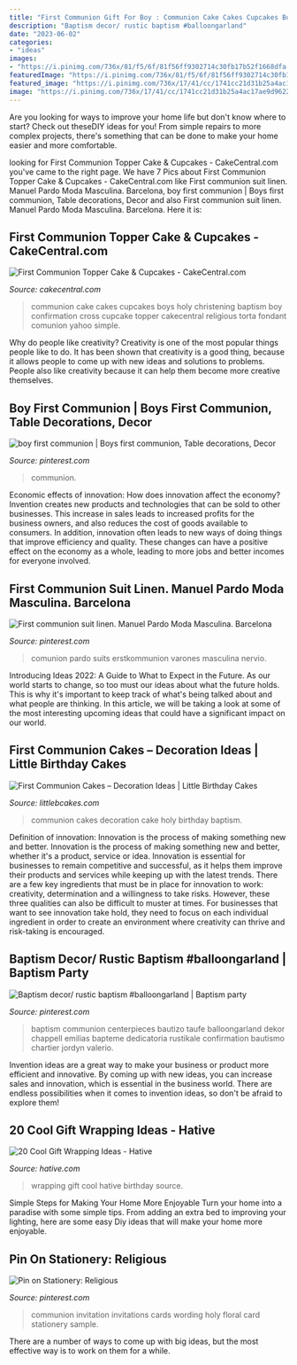 ```yaml
---
title: "First Communion Gift For Boy : Communion Cake Cakes Cupcakes Boys Holy Christening Baptism Boy Confirmation Cross Cupcake Topper Cakecentral Religious Torta Fondant Comunion Yahoo Simple"
description: "Baptism decor/ rustic baptism #balloongarland"
date: "2023-06-02"
categories:
- "ideas"
images:
- "https://i.pinimg.com/736x/81/f5/6f/81f56ff9302714c30fb17b52f1668dfa--first-communion-invitations--anniversary.jpg"
featuredImage: "https://i.pinimg.com/736x/81/f5/6f/81f56ff9302714c30fb17b52f1668dfa--first-communion-invitations--anniversary.jpg"
featured_image: "https://i.pinimg.com/736x/17/41/cc/1741cc21d31b25a4ac17ae9d962210a9.jpg"
image: "https://i.pinimg.com/736x/17/41/cc/1741cc21d31b25a4ac17ae9d962210a9.jpg"
---
```



Are you looking for ways to improve your home life but don't know where to start? Check out theseDIY ideas for you! From simple repairs to more complex projects, there's something that can be done to make your home easier and more comfortable.

	

		
looking for First Communion Topper Cake &amp; Cupcakes - CakeCentral.com you've came to the right page. We have 7 Pics about First Communion Topper Cake &amp; Cupcakes - CakeCentral.com like First communion suit linen. Manuel Pardo Moda Masculina. Barcelona, boy first communion | Boys first communion, Table decorations, Decor and also First communion suit linen. Manuel Pardo Moda Masculina. Barcelona. Here it is:
		
    
## First Communion Topper Cake &amp; Cupcakes - CakeCentral.com

<img loading=lazy src="http://cdn001.cakecentral.com/gallery/2015/03/900_684336uKHc_first-communion-topper-cake-amp-cupcakes.jpg" onerror="this.onerror=null;this.src='https://tse2.mm.bing.net/th?id=OIP.ccA9dRaXtHj_rieB85N6RgHaJ4&amp;pid=15.1';" alt="First Communion Topper Cake &amp; Cupcakes - CakeCentral.com">

_Source: cakecentral.com_

>communion cake cakes cupcakes boys holy christening baptism boy confirmation cross cupcake topper cakecentral religious torta fondant comunion yahoo simple. 

	

Why do people like creativity?
Creativity is one of the most popular things people like to do. It has been shown that creativity is a good thing, because it allows people to come up with new ideas and solutions to problems. People also like creativity because it can help them become more creative themselves.

    
## Boy First Communion | Boys First Communion, Table Decorations, Decor

<img loading=lazy src="https://i.pinimg.com/736x/17/41/cc/1741cc21d31b25a4ac17ae9d962210a9.jpg" onerror="this.onerror=null;this.src='https://tse2.mm.bing.net/th?id=OIP.X3PpQF3ZX4mGn23Vkqe8-QHaJ3&amp;pid=15.1';" alt="boy first communion | Boys first communion, Table decorations, Decor">

_Source: pinterest.com_

>communion. 

	

Economic effects of innovation: How does innovation affect the economy?
Invention creates new products and technologies that can be sold to other businesses. This increase in sales leads to increased profits for the business owners, and also reduces the cost of goods available to consumers. In addition, innovation often leads to new ways of doing things that improve efficiency and quality. These changes can have a positive effect on the economy as a whole, leading to more jobs and better incomes for everyone involved.

    
## First Communion Suit Linen. Manuel Pardo Moda Masculina. Barcelona

<img loading=lazy src="https://i.pinimg.com/736x/dd/8e/95/dd8e95aa3822a839976a3271bca56554.jpg" onerror="this.onerror=null;this.src='https://tse1.mm.bing.net/th?id=OIP.GdoYf5UEsWuX7wGDUTWH5QHaLG&amp;pid=15.1';" alt="First communion suit linen. Manuel Pardo Moda Masculina. Barcelona">

_Source: pinterest.com_

>comunion pardo suits erstkommunion varones masculina nervio. 

	

Introducing Ideas 2022: A Guide to What to Expect in the Future. As our world starts to change, so too must our ideas about what the future holds. This is why it's important to keep track of what's being talked about and what people are thinking. In this article, we will be taking a look at some of the most interesting upcoming ideas that could have a significant impact on our world.

    
## First Communion Cakes – Decoration Ideas | Little Birthday Cakes

<img loading=lazy src="http://www.littlebcakes.com/wp-content/uploads/2014/02/First-Communion-Cakes-Pictures.jpg" onerror="this.onerror=null;this.src='https://tse1.mm.bing.net/th?id=OIP.wXGM0t8lVfhCgtJOHYSbAQHaE6&amp;pid=15.1';" alt="First Communion Cakes – Decoration Ideas | Little Birthday Cakes">

_Source: littlebcakes.com_

>communion cakes decoration cake holy birthday baptism. 

	

Definition of innovation: Innovation is the process of making something new and better.
Innovation is the process of making something new and better, whether it's a product, service or idea. Innovation is essential for businesses to remain competitive and successful, as it helps them improve their products and services while keeping up with the latest trends.
There are a few key ingredients that must be in place for innovation to work: creativity, determination and a willingness to take risks. However, these three qualities can also be difficult to muster at times. For businesses that want to see innovation take hold, they need to focus on each individual ingredient in order to create an environment where creativity can thrive and risk-taking is encouraged.

    
## Baptism Decor/ Rustic Baptism #balloongarland | Baptism Party

<img loading=lazy src="https://i.pinimg.com/736x/42/dd/b4/42ddb43ffdaf422364344aa61b8ed50a.jpg" onerror="this.onerror=null;this.src='https://tse1.mm.bing.net/th?id=OIP.MAQUS59OhLr4eZqiFiQpJwHaJQ&amp;pid=15.1';" alt="Baptism decor/ rustic baptism #balloongarland | Baptism party">

_Source: pinterest.com_

>baptism communion centerpieces bautizo taufe balloongarland dekor chappell emilias bapteme dedicatoria rustikale confirmation bautismo chartier jordyn valerio. 

	

Invention ideas are a great way to make your business or product more efficient and innovative. By coming up with new ideas, you can increase sales and innovation, which is essential in the business world. There are endless possibilities when it comes to invention ideas, so don't be afraid to explore them!

    
## 20 Cool Gift Wrapping Ideas - Hative

<img loading=lazy src="http://hative.com/wp-content/uploads/2014/10/gift-wrapping-ideas/4-cool-gift-wrapping-ideas.jpg" onerror="this.onerror=null;this.src='https://tse2.mm.bing.net/th?id=OIP.DM290G5GGwFg2ZJmXLjxnAHaLH&amp;pid=15.1';" alt="20 Cool Gift Wrapping Ideas - Hative">

_Source: hative.com_

>wrapping gift cool hative birthday source. 

	

Simple Steps for Making Your Home More Enjoyable
Turn your home into a paradise with some simple tips. From adding an extra bed to improving your lighting, here are some easy Diy ideas that will make your home more enjoyable.

    
## Pin On Stationery: Religious

<img loading=lazy src="https://i.pinimg.com/736x/81/f5/6f/81f56ff9302714c30fb17b52f1668dfa--first-communion-invitations--anniversary.jpg" onerror="this.onerror=null;this.src='https://tse4.mm.bing.net/th?id=OIP.FL2SaS49Zw7M5Sgq552lewHaKX&amp;pid=15.1';" alt="Pin on Stationery: Religious">

_Source: pinterest.com_

>communion invitation invitations cards wording holy floral card stationery sample. 

	

There are a number of ways to come up with big ideas, but the most effective way is to work on them for a while.

